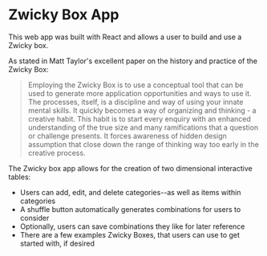 # Zwicky Box App

This web app was built with React and allows a user to build and use a Zwicky box. 

As stated in Matt Taylor's excellent paper on the history and practice of the Zwicky Box:

> Employing the Zwicky Box is to use a conceptual tool that can be used to generate more application opportunities and ways to use it. The processes, itself, is a discipline and way of using your innate mental skills. It quickly becomes a way of organizing and thinking - a creative habit. This habit is to start every enquiry with an enhanced understanding of the true size and many ramifications that a question or challenge presents. It forces awareness of hidden design assumption that close down the range of thinking way too early in the creative process.

The Zwicky box app allows for the creation of two dimensional interactive tables:
-  Users can add, edit, and delete categories--as well as items within categories
- A shuffle button automatically generates combinations for users to consider
- Optionally, users can save combinations they like for later reference
- There are a few examples Zwicky Boxes, that users can use to get started with, if desired
